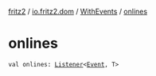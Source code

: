 [fritz2](../../index.md) / [io.fritz2.dom](../index.md) / [WithEvents](index.md) / [onlines](./onlines.md)

# onlines

`val onlines: `[`Listener`](../-listener/index.md)`<`[`Event`](https://kotlinlang.org/api/latest/jvm/stdlib/org.w3c.dom.events/-event/index.html)`, T>`